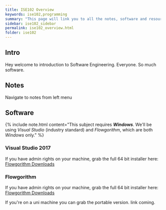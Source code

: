 ```yaml
---
title: ISE102 Overview
keywords: ise102,programming
summary: "This page will link you to all the notes, software and resources you'll need for ISE102."
sidebar: ise102_sidebar
permalink: ise102_overview.html
folder: ise102 
---
```


## Intro

Hey welcome to introduction to Software Engineering. Everyone. So much software.

## Notes

Navigate to notes from left menu

## Software

{% include note.html content="This subject requires **_Windows_**. We'll be using _Visual Studio_ (industry standard) and _Flowgorithm_, which are both _Windows_ only." %}

### Visual Studio 2017
If you have admin rights on your machine, grab the full 64 bit installer here:
[Flowgorithm Downloads](http://flowgorithm.org/download/index.htm)


### Flowgorithm
If you have admin rights on your machine, grab the full 64 bit installer here:
[Flowgorithm Downloads](http://flowgorithm.org/download/index.htm)

If you're on a uni machine you can grab the portable version.
link coming.